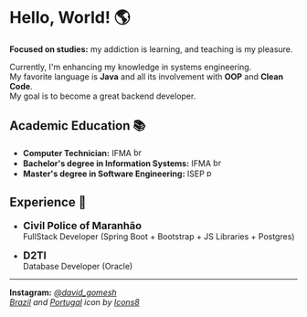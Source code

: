 # Hello, World! 🌎

**Focused on studies:** my addiction is learning, and teaching is my pleasure.<br>

Currently, I'm enhancing my knowledge in systems engineering.<br>
My favorite language is **Java** and all its involvement with **OOP** and **Clean Code**.<br>
My goal is to become a great backend developer.<br>

## Academic Education 📚
- **Computer Technician:** IFMA <img width="15" height="15" src="https://img.icons8.com/color/48/brazil-circular.png" alt="brazil-circular"/>
- **Bachelor's degree in Information Systems:** IFMA <img width="15" height="15" src="https://img.icons8.com/color/48/brazil-circular.png" alt="brazil-circular"/>
- **Master's degree in Software Engineering:** ISEP <img width="15" height="15" src="https://img.icons8.com/color/48/portugal-circular.png" alt="portugal-circular"/>

## Experience 🏢

- **<span style="font-size: 1.1rem;">Civil Police of Maranhão</span><br>**
FullStack Developer (Spring Boot + Bootstrap + JS Libraries + Postgres)<br>

- **<span style="font-size: 1.1rem;">D2TI</span><br>**
Database Developer (Oracle)<br>

-----
**Instagram:** [*@david_gomesh*](https://www.instagram.com/david_gomesh)<br>
*<a href="https://icons8.com/icon/zHmH8HpOmM90/brasil">Brazil</a> and <a href="https://icons8.com/icon/YH8SIHwSmghn/portugal">Portugal</a> icon by <a href="https://icons8.com">Icons8</a>*
